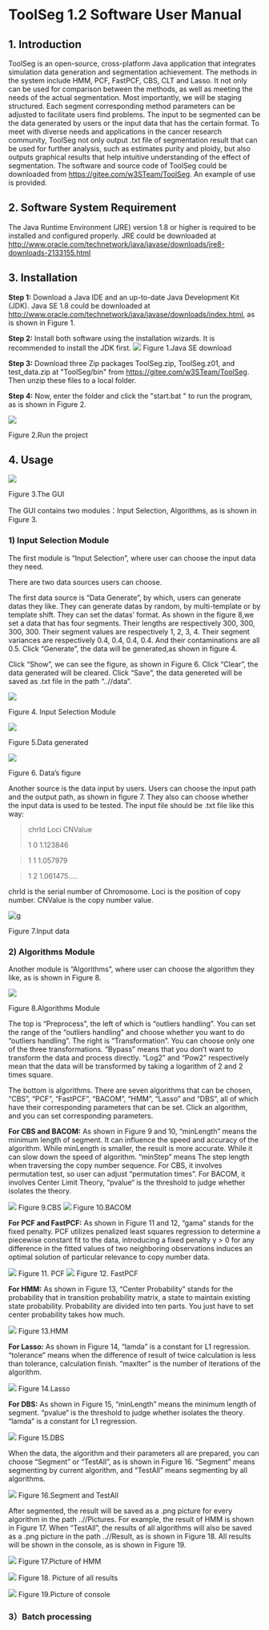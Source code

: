 # ToolSeg 1.2 Software User Manual

## 1. Introduction

ToolSeg is an open-source, cross-platform Java application that integrates simulation data generation and segmentation achievement. The methods in the system include HMM, PCF, FastPCF, CBS, CLT and Lasso. It not only can be used for comparison between the methods, as well as meeting the needs of the actual segmentation. Most importantly, we will be staging structured. Each segment corresponding method parameters can be adjusted to facilitate users find problems. The input to be segmented can be the data generated by users or the input data that has the certain format. To meet with diverse needs and applications in the cancer research community, ToolSeg not only output .txt file of segmentation result that can be used for further analysis, such as estimates purity and ploidy, but also outputs graphical results that help intuitive understanding of the effect of segmentation. The software and source code of ToolSeg could be downloaded from <https://gitee.com/w3STeam/ToolSeg>. An example of use is provided.

## 2. Software System Requirement

The Java Runtime Environment (JRE) version 1.8 or higher is required to be
installed and configured properly. JRE could be downloaded at
<http://www.oracle.com/technetwork/java/javase/downloads/jre8-downloads-2133155.html>

## 3. Installation 

**Step 1:** Download a Java IDE and an up-to-date Java Development Kit (JDK).
Java SE 1.8 could be downloaded at
<http://www.oracle.com/technetwork/java/javase/downloads/index.html>, as is
shown in Figure 1.

**Step 2:** Install both software using the installation wizards. It is
recommended to install the JDK first.
![](media/Image1.png)
Figure 1.Java SE download

**Step 3:**  Download three Zip packages ToolSeg.zip, ToolSeg.z01, and test_data.zip at "ToolSeg/bin" from <https://gitee.com/w3STeam/ToolSeg>. Then unzip these files to a local folder.

**Step 4:** Now, enter the folder and click the "start.bat " to run the program, as is shown in
Figure 2.

![](media/Image2.png)

Figure 2.Run the project

## 4. Usage 

![](media/Image3.png)

Figure 3.The GUI

The GUI contains two modules：Input Selection, Algorithms, as is shown in Figure 3.

### 1) Input Selection Module
The first module is “Input Selection”, where user can choose the input data they need.

There are two data sources users can choose.

The first data source is “Data Generate”, by which, users can generate datas
they like. They can generate datas by random, by multi-template or by
template shift. They can set the datas’ format. As shown in the figure 8,we
set a data that has four segments. Their lengths are respectively 300, 300,
300, 300. Their segment values are respectively 1, 2, 3, 4. Their segment
variances are respectively 0.4, 0.4, 0.4, 0.4. And their contaminations are
all 0.5. Click “Generate”, the data will be generated,as shown in figure 4.

Click “Show”, we can see the figure, as shown in Figure 6. Click “Clear”,
the data generated will be cleared. Click “Save”, the data genereted will be
saved as .txt file in the path “..//data”.

![](./media/image8.png)

Figure 4. Input Selection Module

![](./media/image9.png)

Figure 5.Data generated

![](./media/image10.png)

Figure 6. Data’s figure

Another source is the data input by users. Users can choose the input path
and the output path, as shown in figure 7. They also can choose whether the
input data is used to be tested. The input file should be .txt file like
this way:

>   chrId 	Loci		 CNValue 
>
>   1 		0 		1.123846

>   1		1 		1.057979

>   1		2 		1.061475.....

chrId is the serial number of Chromosome. Loci is the position of copy
number. CNValue is the copy number value.

![g](media/a5f7312b657054664db3ca2c50c92300.png)

Figure 7.Input data

### 2)  Algorithms Module

Another module is “Algorithms”, where user can choose the algorithm they
like, as is shown in Figure 8.

![](media/66d0c79b437d8fb856bc66a295ed141d.png)

Figure 8.Algorithms Module

The top is “Preprocess”, the left of which is “outliers handling”. You can
set the range of the “outliers handling” and choose whether you want to do
“outliers handling”. The right is “Transformation”. You can choose only one
of the three transformations. “Bypass” means that you don’t want to
transform the data and process directly. “Log2” and “Pow2” respectively mean
that the data will be transformed by taking a logarithm of 2 and 2 times
square.

The bottom is algorithms. There are seven algorithms that can be chosen,
“CBS”, “PCF”, “FastPCF”, “BACOM”, “HMM”, “Lasso” and “DBS”, all of which
have their corresponding parameters that can be set. Click an algorithm, and
you can set corresponding parameters.

**For CBS and BACOM:** As shown in Figure 9 and 10, “minLength” means the
minimum length of segment. It can influence the speed and accuracy of the
algorithm. While minLength is smaller, the result is more accurate. While it can
slow down the speed of algorithm. “minStep” means The step length when
traversing the copy number sequence. For CBS, it involves permutation test, so
user can adjust “permutation times”. For BACOM, it involves Center Limit Theory,
“pvalue“ is the threshold to judge whether isolates the theory.

![](media/a6d71d8c3211d16131d5979b1d23ece2.png)
Figure 9.CBS
![](media/54c84470e88f7d8415eec24f0521628a.png)
Figure 10.BACOM

**For PCF and FastPCF:** As shown in Figure 11 and 12, “gama” stands for the
fixed penalty. PCF utilizes penalized least squares regression to determine a
piecewise constant fit to the data, introducing a fixed penalty γ \> 0 for any
difference in the fitted values of two neighboring observations induces an
optimal solution of particular relevance to copy number data.

![](media/9bc0e16598d63d20a781f12b5007fc23.png)
Figure 11. PCF 
![](media/3f1f405f80c2235ac3b0a01742448bf6.png)
Figure 12. FastPCF

**For HMM:** As shown in Figure 13, “Center Probability” stands for the
probability that in transition probability matrix, a state to maintain existing
state probability. Probability are divided into ten parts. You just have to set
center probability takes how much.

![](media/8328d95ce233f26972d54122dca38b5b.png)
Figure 13.HMM

**For Lasso:** As shown in Figure 14, “lamda” is a constant for L1 regression.
“tolerance” means when the difference of result of twice calculation is less
than tolerance, calculation finish. “maxIter” is the number of iterations of the
algorithm.

![](media/9a90a93238e2067025800a2aa023799d.png)
Figure 14.Lasso

**For DBS:** As shown in Figure 15, “minLength” means the minimum length of
segment. “pvalue“ is the threshold to judge whether isolates the theory. “lamda”
is a constant for L1 regression.

![](media/54f96151d2e5f3a025e4d565f54804f8.png)
Figure 15.DBS

When the data, the algorithm and their parameters all are prepared, you can
choose “Segment” or “TestAll”, as is shown in Figure 16. “Segment” means
segmenting by current algorithm, and “TestAll” means segmenting by all
algorithms.

![](media/107cb127f8a77aa09bf696abe5ea20dd.png)
Figure 16.Segment and TestAll

After segmented, the result will be saved as a .png picture for every
algorithm in the path ..//Pictures. For example, the result of HMM is shown
in Figure 17. When “TestAll”, the results of all algorithms will also be
saved as a .png picture in the path ..//Result, as is shown in Figure 18.
All results will be shown in the console, as is shown in Figure 19.

![](./media/image21.png)
Figure 17.Picture of HMM

![](./media/image22.png)
Figure 18. Picture of all results

![](./media/image23.png)
Figure 19.Picture of console

### 3）Batch processing

